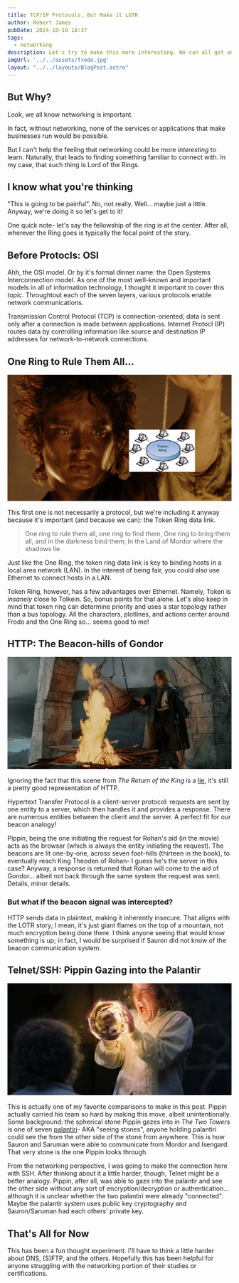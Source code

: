 ```yaml
---
title: TCP/IP Protocols, But Make it LOTR
author: Robert James
pubDate: 2024-10-19 18:37
tags:
  - networking
description: Let's try to make this more interesting. We can all get on board with this, right?
imgUrl: '../../assets/frodo.jpg'
layout: "../../layouts/BlogPost.astro"
---
```


## But Why?
Look, we all know networking is important. 

In fact, without networking, none of the services or applications that make businesses run would be possible.

But I can't help the feeling that networking could be more *interesting* to learn. Naturally, that leads to finding something familiar to connect with. In my case, that such thing is Lord of the Rings.

## I know what you're thinking
"This is going to be painful". No, not really. Well... maybe just a little. Anyway, we're doing it so let's get to it!

One quick note- let's say the fellowship of the ring is at the center. After all, wherever the Ring goes is typically the focal point of the story.

## Before Protocls: OSI
Ahh, the OSI model. Or by it's formal dinner name: the Open Systems Interconnection model. As one of the most well-known and important models in all of information technology, I thought it important to cover this topic. Throughtout each of the seven layers, various protocols enable network communications. 

Transmission Control Protocol (TCP) is connection-oriented; data is sent only after a connection is made between applications.
Internet Protocl (IP) routes data by controlling information like source and destination IP addresses for network-to-network connections.

## One Ring to Rule Them All...
![Token Ring](../../assets/frodo.jpg)

This first one is not necessarily a protocol, but we're including it anyway because it's important (and because we can): the Token Ring data link.

> One ring to rule them all, one ring to find them, One ring to bring them all, and in the darkness bind them; In the Land of Mordor where the shadows lie.

Just like the One Ring, the token ring data link is key to binding hosts in a local area network (LAN). In the interest of being fair, you could also use Ethernet to connect hosts in a LAN.

Token Ring, however, has a few advantages over Ethernet. Namely, Token is *insanely* close to Tolkein. So, bonus points for that alone. Let's also keep in mind that token ring can determine priority and uses a star topology rather than a bus topology. All the characters, plotlines, and actions center around Frodo and the One Ring so... seems good to me!

## HTTP: The Beacon-hills of Gondor
![Beacon hills](../../assets/Pippin-lighting-the-beacon.webp)

Ignoring the fact that this scene from *The Return of the King* is a [lie](https://gamerant.com/lotr-lord-of-the-rings-best-scenes-gondor-beacons-changes/), it's still a pretty good representation of HTTP.

Hypertext Transfer Protocol is a client-server protocol: requests are sent by one entity to a server, which then handles it and provides a response. There are numerous entities between the client and the server. A perfect fit for our beacon analogy!

Pippin, being the one initiating the request for Rohan's aid (in the movie) acts as the browser (which is always the entity initiating the request). The beacons are lit one-by-one, across seven foot-hills (thirteen in the book), to eventually reach King Theoden of Rohan- I guess he's the server in this case? Anyway, a response is returned that Rohan will come to the aid of Gondor... albeit not back through the same system the request was sent. Details, minor details.

### But what if the beacon signal was intercepted?

HTTP sends data in plaintext, making it inherently insecure. That aligns with the LOTR story; I mean, it's just giant flames on the top of a mountain, not much encryption being done there. I think anyone seeing that would know something is up; in fact, I would be surprised if Sauron did not know of the beacon communication system.

## Telnet/SSH: Pippin Gazing into the Palantir
![SSH is like the palantir in LOTR](../../assets/LOTR-Decisions-Palantir.webp)

This is actually one of my favorite comparisons to make in this post. Pippin actually carried his team so hard by making this move, albeit unintentionally. Some background: the spherical stone Pippin gazes into in *The Two Towers* is one of seven [palantiri](https://tolkiengateway.net/wiki/Palant%C3%ADri)- AKA "seeing stones", anyone holding palantiri could see the from the other side of the stone from anywhere. This is how Sauron and Saruman were able to communicate from Mordor and Isengard. That very stone is the one Pippin looks through.

From the networking perspective, I was going to make the connection here with SSH. After thinking about it a little harder, though, Telnet might be a better analogy. Pippin, after all, was able to gaze into the palantir and see the other side without any sort of encryption/decryption or authentication... although it is unclear whether the two palantiri were already "connected". Maybe the palantir system uses public key cryptography and Sauron/Saruman had each others' private key.

## That's All for Now

This has been a fun thought experiment. I'll have to think a little harder about DNS, (S)FTP, and the others. Hopefully this has been helpful for anyone struggling with the networking portion of their studies or certifications.